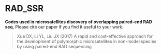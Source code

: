 # RAD_SSR
<strong>Codes used in microsatellites discovery of overlapping paired-end RAD seq.</strong>
Please cite our paper if you find it useful to your work.
>Xue DX, Li YL, Liu JX (2017) A rapid and cost-effective approach for the development of polymorphic microsatellites 
in non-model species by using paired-end RAD sequencing
